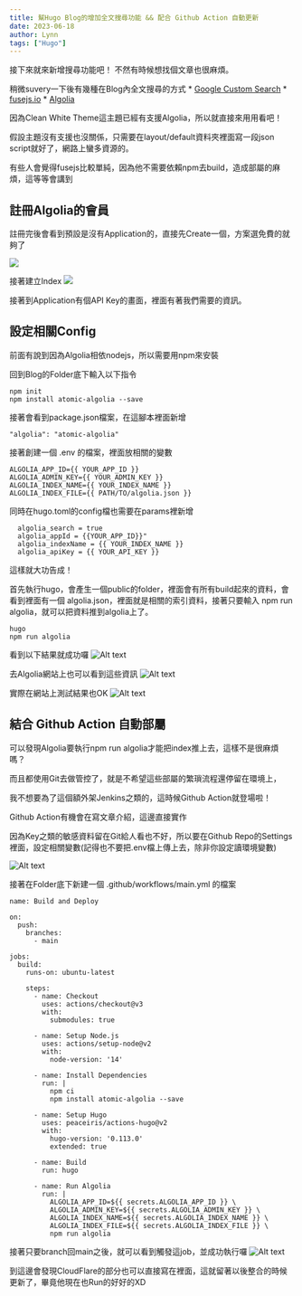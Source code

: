 ```yaml
---
title: 幫Hugo Blog的增加全文搜尋功能 && 配合 Github Action 自動更新
date: 2023-06-18
author: Lynn
tags: ["Hugo"]
---
```


接下來就來新增搜尋功能吧！
不然有時候想找個文章也很麻煩。

<!--more-->

稍微suvery一下後有幾種在Blog內全文搜尋的方式
    * [Google Custom Search](https://programmablesearchengine.google.com/about/)
    * [fusejs.io](https://fusejs.io/)
    * [Algolia](https://www.algolia.com/)

因為Clean White Theme這主題已經有支援Algolia，所以就直接來用用看吧！

假設主題沒有支援也沒關係，只需要在layout/default資料夾裡面寫一段json script就好了，網路上蠻多資源的。

有些人會覺得fusejs比較單純，因為他不需要依賴npm去build，造成部屬的麻煩，這等等會講到

## 註冊Algolia的會員

註冊完後會看到預設是沒有Application的，直接先Create一個，方案選免費的就夠了

![](./img/algolia_create_application.png)

接著建立Index
![](./img/create_index.png)

接著到Application有個API Key的畫面，裡面有著我們需要的資訊。

## 設定相關Config

前面有說到因為Algolia相依nodejs，所以需要用npm來安裝

回到Blog的Folder底下輸入以下指令
```
npm init
npm install atomic-algolia --save
```
接著會看到package.json檔案，在這腳本裡面新增
```
"algolia": "atomic-algolia"
```
接著創建一個 .env 的檔案，裡面放相關的變數
```
ALGOLIA_APP_ID={{ YOUR_APP_ID }}
ALGOLIA_ADMIN_KEY={{ YOUR_ADMIN_KEY }}
ALGOLIA_INDEX_NAME={{ YOUR_INDEX_NAME }}
ALGOLIA_INDEX_FILE={{ PATH/TO/algolia.json }}
```
同時在hugo.toml的config檔也需要在params裡新增
```
  algolia_search = true
  algolia_appId = {{YOUR_APP_ID}}"
  algolia_indexName = {{ YOUR_INDEX_NAME }}
  algolia_apiKey = {{ YOUR_API_KEY }}
```
這樣就大功告成！ 

首先執行hugo，會產生一個public的folder，裡面會有所有build起來的資料，會看到裡面有一個 algolia.json，裡面就是相關的索引資料，接著只要輸入 npm run algolia，就可以把資料推到algolia上了。
```
hugo
npm run algolia
```
看到以下結果就成功囉
![Alt text](./img/npm_run_algolia.png)

去Algolia網站上也可以看到這些資訊
![Alt text](./img/algolia_result.png)

實際在網站上測試結果也OK
![Alt text](./img/blog_search_result.png)

## 結合 Github Action 自動部屬

可以發現Algolia要執行npm run algolia才能把index推上去，這樣不是很麻煩嗎？

而且都使用Git去做管控了，就是不希望這些部屬的繁瑣流程還停留在環境上，

我不想要為了這個額外架Jenkins之類的，這時候Github Action就登場啦！

Github Action有機會在寫文章介紹，這邊直接實作

因為Key之類的敏感資料留在Git給人看也不好，所以要在Github Repo的Settings裡面，設定相關變數(記得也不要把.env檔上傳上去，除非你設定讀環境變數)

![Alt text](./img/github_secret.png)

接著在Folder底下新建一個 .github/workflows/main.yml 的檔案
```
name: Build and Deploy

on:
  push:
    branches:
      - main

jobs:
  build:
    runs-on: ubuntu-latest

    steps:
      - name: Checkout
        uses: actions/checkout@v3
        with:
          submodules: true

      - name: Setup Node.js
        uses: actions/setup-node@v2
        with:
          node-version: '14'

      - name: Install Dependencies
        run: |
          npm ci
          npm install atomic-algolia --save

      - name: Setup Hugo
        uses: peaceiris/actions-hugo@v2
        with:
          hugo-version: '0.113.0'
          extended: true
          
      - name: Build
        run: hugo
        
      - name: Run Algolia
        run: |
          ALGOLIA_APP_ID=${{ secrets.ALGOLIA_APP_ID }} \
          ALGOLIA_ADMIN_KEY=${{ secrets.ALGOLIA_ADMIN_KEY }} \
          ALGOLIA_INDEX_NAME=${{ secrets.ALGOLIA_INDEX_NAME }} \
          ALGOLIA_INDEX_FILE=${{ secrets.ALGOLIA_INDEX_FILE }} \
          npm run algolia
```
接著只要branch回main之後，就可以看到觸發這job，並成功執行囉
![Alt text](./img/github_job_success.png)

到這邊會發現CloudFlare的部分也可以直接寫在裡面，這就留著以後整合的時候更新了，畢竟他現在也Run的好好的XD